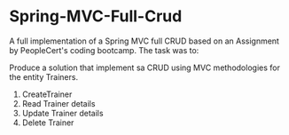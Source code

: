 # Spring-MVC-Full-Crud
A full implementation of a Spring MVC full CRUD based on an Assignment by PeopleCert's coding bootcamp. The task was to:

Produce  a  solution  that  implement sa  CRUD  using  MVC methodologies for the entity Trainers.

1) CreateTrainer
2) Read Trainer details
3) Update Trainer details
4) Delete Trainer
